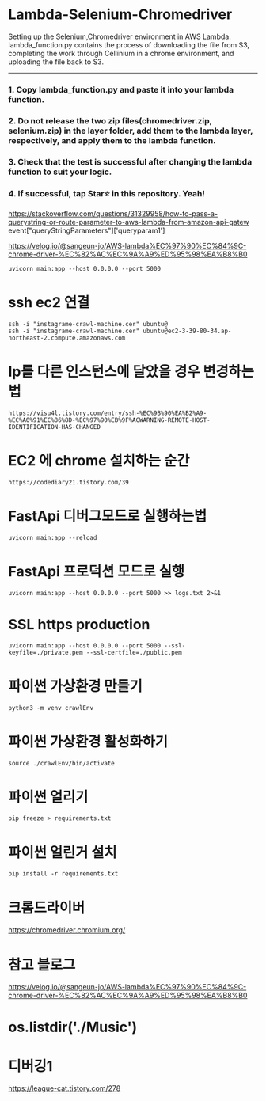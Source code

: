 # Lambda-Selenium-Chromedriver
Setting up the Selenium,Chromedriver environment in AWS Lambda.   
lambda_function.py contains the process of downloading the file from S3, completing the work through Cellinium in a chrome environment, and uploading the file back to S3.   

---
### 1. Copy lambda_function.py and paste it into your lambda function.
### 2. Do not release the two zip files(chromedriver.zip, selenium.zip) in the layer folder, add them to the lambda layer, respectively, and apply them to the lambda function.
### 3. Check that the test is successful after changing the lambda function to suit your logic.
### 4. If successful, tap Star⭐️ in this repository. Yeah!

https://stackoverflow.com/questions/31329958/how-to-pass-a-querystring-or-route-parameter-to-aws-lambda-from-amazon-api-gatew
event["queryStringParameters"]['queryparam1']

https://velog.io/@sangeun-jo/AWS-lambda%EC%97%90%EC%84%9C-chrome-driver-%EC%82%AC%EC%9A%A9%ED%95%98%EA%B8%B0


```
uvicorn main:app --host 0.0.0.0 --port 5000
```

# ssh ec2 연결
```
ssh -i "instagrame-crawl-machine.cer" ubuntu@
ssh -i "instagrame-crawl-machine.cer" ubuntu@ec2-3-39-80-34.ap-northeast-2.compute.amazonaws.com
```

# Ip를 다른 인스턴스에 달았을 경우 변경하는 법
```
https://visu4l.tistory.com/entry/ssh-%EC%9B%90%EA%B2%A9-%EC%A0%91%EC%86%8D-%EC%97%90%EB%9F%ACWARNING-REMOTE-HOST-IDENTIFICATION-HAS-CHANGED
```

# EC2 에 chrome 설치하는 순간
```
https://codediary21.tistory.com/39
```

# FastApi 디버그모드로 실행하는법
```
uvicorn main:app --reload
```

# FastApi 프로덕션 모드로 실행
```
uvicorn main:app --host 0.0.0.0 --port 5000 >> logs.txt 2>&1
```

# SSL https production
```
uvicorn main:app --host 0.0.0.0 --port 5000 --ssl-keyfile=./private.pem --ssl-certfile=./public.pem
```

# 파이썬 가상환경 만들기
```
python3 -m venv crawlEnv
```

# 파이썬 가상환경 활성화하기
```
source ./crawlEnv/bin/activate
```

# 파이썬 얼리기
```
pip freeze > requirements.txt
```

# 파이썬 얼린거 설치
```
pip install -r requirements.txt 
```

# 크롬드라이버
https://chromedriver.chromium.org/


# 참고 블로그
https://velog.io/@sangeun-jo/AWS-lambda%EC%97%90%EC%84%9C-chrome-driver-%EC%82%AC%EC%9A%A9%ED%95%98%EA%B8%B0


# os.listdir('./Music')

# 디버깅1
https://league-cat.tistory.com/278
